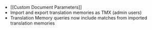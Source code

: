 - [[Custom Document Parameters]]
- Import and export translation memories as TMX (admin users)
- Translation Memory queries now include matches from imported translation memories
